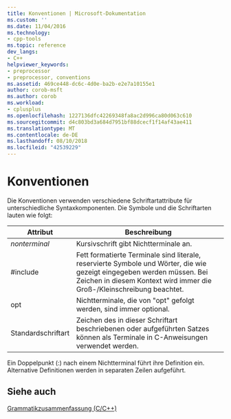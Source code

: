 ```yaml
---
title: Konventionen | Microsoft-Dokumentation
ms.custom: ''
ms.date: 11/04/2016
ms.technology:
- cpp-tools
ms.topic: reference
dev_langs:
- C++
helpviewer_keywords:
- preprocessor
- preprocessor, conventions
ms.assetid: 469ce448-dc6c-4d0e-ba2b-e2e7a10155e1
author: corob-msft
ms.author: corob
ms.workload:
- cplusplus
ms.openlocfilehash: 1227136dfc42269348fa8ac2d996ca80d063c610
ms.sourcegitcommit: d4c803bd3a684d7951bf88dcecf1f14af43ae411
ms.translationtype: MT
ms.contentlocale: de-DE
ms.lasthandoff: 08/10/2018
ms.locfileid: "42539229"
---
```

# <a name="conventions"></a>Konventionen
Die Konventionen verwenden verschiedene Schriftartattribute für unterschiedliche Syntaxkomponenten. Die Symbole und die Schriftarten lauten wie folgt:  
  
|Attribut|Beschreibung|  
|---------------|-----------------|  
|*nonterminal*|Kursivschrift gibt Nichtterminale an.|  
|#include|Fett formatierte Terminale sind literale, reservierte Symbole und Wörter, die wie gezeigt eingegeben werden müssen. Bei Zeichen in diesem Kontext wird immer die Groß-/Kleinschreibung beachtet.|  
|opt|Nichtterminale, die von "opt" gefolgt werden, sind immer optional.|  
|Standardschriftart|Zeichen des in dieser Schriftart beschriebenen oder aufgeführten Satzes können als Terminale in C-Anweisungen verwendet werden.|  
  
Ein Doppelpunkt (:) nach einem Nichtterminal führt ihre Definition ein. Alternative Definitionen werden in separaten Zeilen aufgeführt.  
  
## <a name="see-also"></a>Siehe auch  

[Grammatikzusammenfassung (C/C++)](../preprocessor/grammar-summary-c-cpp.md)
